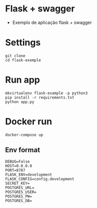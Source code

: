 # Flask + swagger
- Exemplo de aplicação flask + swagger


# Settings
```
git clone
cd flask-exemple
```

# Run app

```
mkvirtualenv flask-example -p python3
pip install -r requirements.txt
python app.py
```

# Docker run

```
docker-compose up
```

## Env format
```
DEBUG=False
HOST=0.0.0.0
PORT=8787
FLASK_ENV=development
FLASK_CONFIG=config.development
SECRET_KEY=
POSTGRES_URL=
POSTGRES_USER=
POSTGRES_PW=
POSTGRES_DB=
```